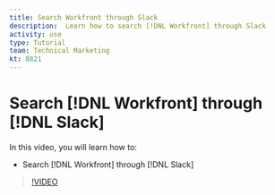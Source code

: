 ```yaml
---
title: Search Workfront through Slack
description:  Learn how to search [!DNL Workfront] through Slack
activity: use
type: Tutorial
team: Technical Marketing
kt: 8821
---
```

# Search [!DNL Workfront] through [!DNL Slack]

In this video, you will learn how to:

* Search [!DNL Workfront] through [!DNL Slack]

>[!VIDEO](https://video.tv.adobe.com/v/335121/?quality=12)
